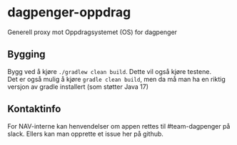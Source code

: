 # dagpenger-oppdrag
Generell proxy mot Oppdragsystemet (OS) for dagpenger

## Bygging
Bygg ved å kjøre `./gradlew clean build`. Dette vil også kjøre testene.  
Det er også mulig å kjøre `gradle clean build`, men da må man ha en riktig versjon av gradle installert (som støtter Java 17)

## Kontaktinfo
For NAV-interne kan henvendelser om appen rettes til #team-dagpenger på slack. Ellers kan man opprette et issue her på github.
